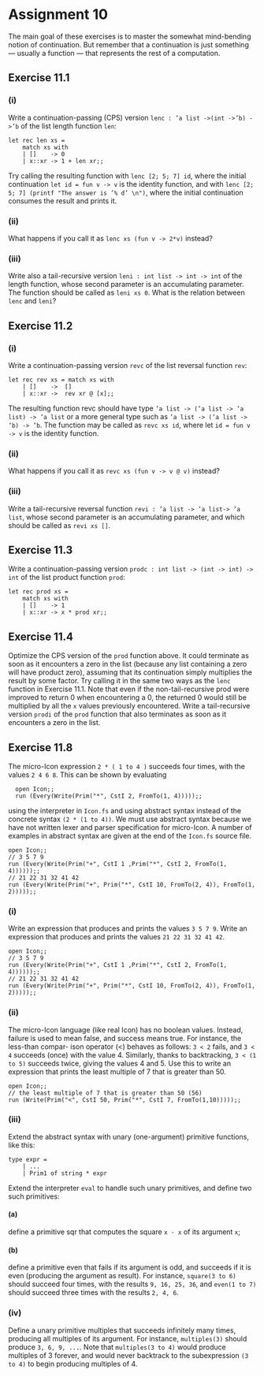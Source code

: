 # Assignment 10

The main goal of these exercises is to master the somewhat mind-bending notion of continuation. But remember that a continuation is just something — usually a function — that represents the rest of a computation.

## Exercise 11.1
### (i)
Write a continuation-passing (CPS) version `lenc : ’a list ->(int ->’b) ->’b` of the list length function `len`:
```
let rec len xs =
	match xs with
	| []	-> 0
	| x::xr	-> 1 + len xr;;
```

Try calling the resulting function with `lenc [2; 5; 7] id`, where the initial continuation `let id = fun v -> v` is the identity function, and with `lenc [2; 5; 7] (printf "The answer is ’% d’ \n")`, where the initial continuation consumes the result and prints it.

### (ii) 
What happens if you call it as `lenc xs (fun v -> 2*v)` instead?


### (iii) 
Write also a tail-recursive version `leni : int list -> int -> int` of the length function, whose second parameter is an accumulating parameter. The function should be called as `leni xs 0`. What is the relation between `lenc` and `leni`?




## Exercise 11.2

### (i) 
Write a continuation-passing version `revc` of the list reversal function `rev`:

```
let rec rev xs = match xs with 
	| []	->	[]
	| x::xr	->	rev xr @ [x];;
```
      
The resulting function revc should have type `’a list -> (’a list -> ’a list) -> ’a list` or a more general type such as `’a list -> (’a list -> ’b) -> ’b`. The function may be called as `revc xs id`, where let `id = fun v -> v` is the identity function.


### (ii)
What happens if you call it as `revc xs (fun v -> v @ v)` instead?


### (iii)
Write a tail-recursive reversal function `revi : ’a list -> ’a list-> ’a list`, whose second parameter is an accumulating parameter, and which should be called as `revi xs []`.





## Exercise 11.3

Write a continuation-passing version `prodc : int list -> (int -> int) -> int` of the list product function `prod`:
```
let rec prod xs =
	match xs with
	| [] 	-> 1
	| x::xr -> x * prod xr;;
```


## Exercise 11.4
Optimize the CPS version of the `prod` function above. It could terminate as soon as it encounters a zero in the list (because any list containing a zero will have product zero), assuming that its continuation simply multiplies the result by some factor. Try calling it in the same two ways as the `lenc` function in Exercise 11.1. 
Note that even if the non-tail-recursive prod were improved to return 0 when encountering a 0, the returned 0 would still be multiplied by all the `x` values previously encountered.
Write a tail-recursive version `prodi` of the `prod` function that also terminates as soon as it encounters a zero in the list.



## Exercise 11.8
The micro-Icon expression `2 * ( 1 to 4 )` succeeds four times, with the values `2 4 6 8`. This can be shown by evaluating
```
  open Icon;;
  run (Every(Write(Prim("*", CstI 2, FromTo(1, 4)))));;
```
using the interpreter in `Icon.fs` and using abstract syntax instead of the concrete syntax `(2 * (1 to 4))`. We must use abstract syntax because we have not written lexer and parser specification for micro-Icon. A number of examples in abstract syntax are given at the end of the `Icon.fs` source file.

```
open Icon;;
// 3 5 7 9
run (Every(Write(Prim("+", CstI 1 ,Prim("*", CstI 2, FromTo(1, 4))))));;
// 21 22 31 32 41 42
run (Every(Write(Prim("+", Prim("*", CstI 10, FromTo(2, 4)), FromTo(1, 2)))));;
```


### (i) 
Write an expression that produces and prints the values `3 5 7 9`. Write an expression that produces and prints the values `21 22 31 32 41 42`.

```
open Icon;;
// 3 5 7 9
run (Every(Write(Prim("+", CstI 1 ,Prim("*", CstI 2, FromTo(1, 4))))));;
// 21 22 31 32 41 42
run (Every(Write(Prim("+", Prim("*", CstI 10, FromTo(2, 4)), FromTo(1, 2)))));;
```


### (ii)
The micro-Icon language (like real Icon) has no boolean values. Instead, failure is used to mean false, and success means true. For instance, the less-than compar- ison operator (<) behaves as follows: `3 < 2` fails, and `3 < 4` succeeds (once) with the value 4.
Similarly, thanks to backtracking, `3 < (1 to 5)` succeeds twice, giving the values 4 and 5. 
Use this to write an expression that prints the least multiple of 7 that is greater than 50.

```
open Icon;;
// the least multiple of 7 that is greater than 50 (56)
run (Write(Prim("<", CstI 50, Prim("*", CstI 7, FromTo(1,10)))));;
```

### (iii) 
Extend the abstract syntax with unary (one-argument) primitive functions, like this:
```
type expr =
    | ...
    | Prim1 of string * expr
```

Extend the interpreter `eval` to handle such unary primitives, and define two such primitives: 
#### (a) 
define a primitive sqr that computes the square `x · x` of its argument `x`; 


#### (b) 
define a primitive even that fails if its argument is odd, and succeeds if it is even (producing the argument as result). For instance, `square(3 to 6)` should succeed four times, with the results `9, 16, 25, 36`, and `even(1 to 7)` should succeed three times with the results `2, 4, 6`.



### (iv) 
Define a unary primitive multiples that succeeds infinitely many times, producing all multiples of its argument. For instance, `multiples(3)` should produce `3, 6, 9, ...`. 
Note that `multiples(3 to 4)` would produce multiples of 3 forever, and would never backtrack to the subexpression `(3 to 4)` to begin producing multiples of 4.

